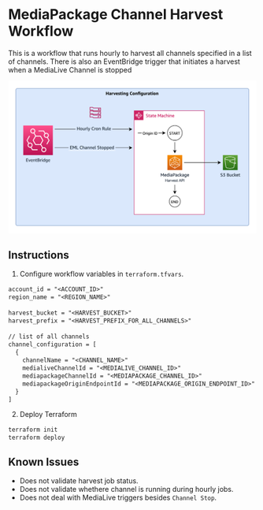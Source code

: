# MediaPackage Channel Harvest Workflow

This is a workflow that runs hourly to harvest all channels specified in a list of channels. There is also an EventBridge trigger that initiates a harvest when a MediaLive Channel is stopped

![Workflow Diagram](./workflow_diagram.png)

## Instructions

1. Configure workflow variables in `terraform.tfvars`.
```
account_id = "<ACCOUNT_ID>"
region_name = "<REGION_NAME>"

harvest_bucket = "<HARVEST_BUCKET>"
harvest_prefix = "<HARVEST_PREFIX_FOR_ALL_CHANNELS>"

// list of all channels
channel_configuration = [
  {
    channelName = "<CHANNEL_NAME>"
    medialiveChannelId = "<MEDIALIVE_CHANNEL_ID>"
    mediapackageChannelId = "<MEDIAPACKAGE_CHANNEL_ID>"
    mediapackageOriginEndpointId = "<MEDIAPACKAGE_ORIGIN_ENDPOINT_ID>"
  }
]
```

2. Deploy Terraform
```
terraform init
terraform deploy
```

## Known Issues
* Does not validate harvest job status.
* Does not validate whethere channel is running during hourly jobs.
* Does not deal with MediaLive triggers besides `Channel Stop`.

